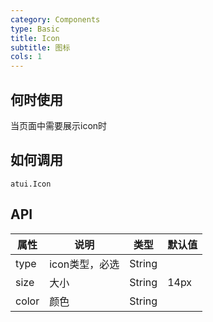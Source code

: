 ```yaml
---
category: Components
type: Basic
title: Icon
subtitle: 图标
cols: 1
---
```



## 何时使用
当页面中需要展示icon时

## 如何调用

`atui.Icon`

## API

属性 | 说明 | 类型 | 默认值
-----|-----|-----|------
type | icon类型，必选 | String | |
size | 大小 | String | 14px |
color | 颜色 | String | |

